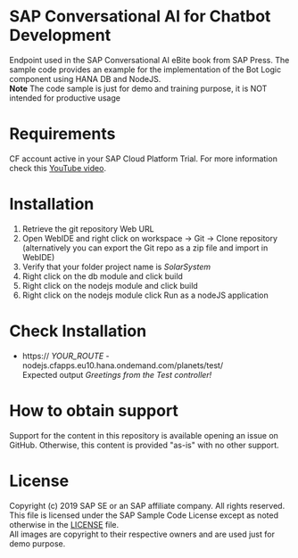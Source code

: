 # SAP Conversational AI for Chatbot Development
Endpoint used in the SAP Conversational AI eBite book from SAP Press. The sample code provides an example for the implementation of the Bot Logic component using HANA DB and NodeJS.\
**Note** The code sample is just for demo and training purpose, it is NOT intended for productive usage

# Requirements
CF account active in your SAP Cloud Platform Trial. For more information check this [YouTube video](http://bit.ly/2EsGUNX).

# Installation
1. Retrieve the git repository Web URL
1. Open WebIDE and right click on workspace -> Git -> Clone repository (alternatively you can export the Git repo as a zip file and import in WebIDE)
1. Verify that your folder project name is *SolarSystem*
1. Right click on the db module and click build
1. Right click on the nodejs module and click build
1. Right click on the nodejs module click Run as a nodeJS application

# Check Installation
* https:// _YOUR_ROUTE_ -nodejs.cfapps.eu10.hana.ondemand.com/planets/test/\
Expected output *Greetings from the Test controller!*

# How to obtain support
Support for the content in this repository is available opening an issue on GitHub. Otherwise, this content is provided "as-is" with no other support.

# License
Copyright (c) 2019 SAP SE or an SAP affiliate company. All rights reserved.\
This file is licensed under the SAP Sample Code License except as noted otherwise in the [LICENSE](LICENSE) file.\
All images are copyright to their respective owners and are used just for demo purpose.
